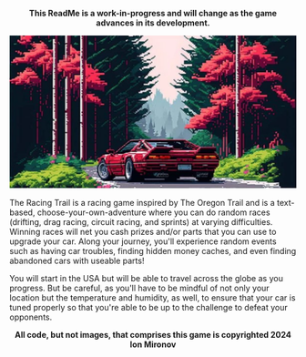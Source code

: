 <p align="center"><strong>This ReadMe is a work-in-progress and will change as the game advances in its development.</strong></p>

![Pixel art of a sports car on a road with a mountain background](https://github.com/ion-mironov/The_Racing_Trail/blob/main/assets/main_menu/background.png)

The Racing Trail is a racing game inspired by The Oregon Trail and is a text-based, choose-your-own-adventure where you can do random races (drifting, drag racing, circuit racing, and sprints) at varying difficulties. Winning races will net you cash prizes and/or parts that you can use to upgrade your car. Along your journey, you'll experience random events such as having car troubles, finding hidden money caches, and even finding abandoned cars with useable parts!

You will start in the USA but will be able to travel across the globe as you progress. But be careful, as you'll have to be mindful of not only your location but the temperature and humidity, as well, to ensure that your car is tuned properly so that you're able to be up to the challenge to defeat your opponents.

<p align="center"><strong> All code, but not images, that comprises this game is copyrighted 2024 Ion Mironov</strong></p>

